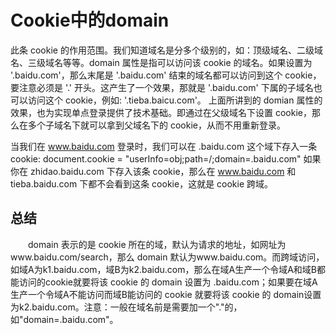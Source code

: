 
# Cookie中的domain

此条 cookie 的作用范围。我们知道域名是分多个级别的，如：顶级域名、二级域名、三级域名等等。domain 属性是指可以访问该 cookie 的域名。如果设置为 '.baidu.com'，那么末尾是 '.baidu.com' 结束的域名都可以访问到这个 cookie，要注意必须是 '.' 开头。这产生了一个效果，那就是 '.baidu.com' 下属的子域名也可以访问这个 cookie，例如: '.tieba.baicu.com'。
上面所讲到的 domian 属性的效果，也为实现单点登录提供了技术基础。即通过在父级域名下设置 cookie，那么在多个子域名下就可以拿到父域名下的 cookie，从而不用重新登录。


当我们在 www.baidu.com 登录时，我们可以在 .baidu.com 这个域下存入一条 cookie:
document.cookie = "userInfo=obj;path=/;domain=.baidu.com"
如果你在 zhidao.baidu.com 下存入该条 cookie，那么在 www.baidu.com 和 tieba.baidu.com 下都不会看到这条 cookie，这就是 cookie 跨域。

## 总结

  domain 表示的是 cookie 所在的域，默认为请求的地址，如网址为www.baidu.com/search，那么 domain 默认为www.baidu.com。而跨域访问，如域A为k1.baidu.com，域B为k2.baidu.com，那么在域A生产一个令域A和域B都能访问的cookie就要将该 cookie 的 domain 设置为 .baidu.com；如果要在域A生产一个令域A不能访问而域B能访问的 cookie 就要将该 cookie 的 domain设置为k2.baidu.com。注意：一般在域名前是需要加一个"."的，如"domain=.baidu.com"。

